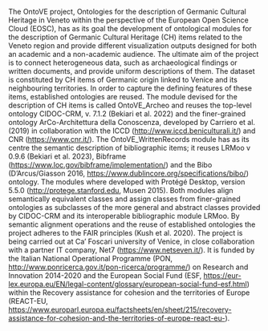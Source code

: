 The OntoVE project, Ontologies for the description of Germanic Cultural Heritage in Veneto within the perspective of the European Open Science Cloud (EOSC), has as its goal the development of ontological modules for the description of Germanic Cultural Heritage (CH) items related to the Veneto region and provide different visualization outputs designed for both an academic and a non-academic audience. The ultimate aim of the project is to connect heterogeneous data, such as archaeological findings or written documents, and provide uniform descriptions of them. The dataset is constituted by CH items of Germanic origin linked to Venice and its neighbouring territories. In order to capture the defining features of these items, established ontologies are reused. The module devised for the description of CH items is called OntoVE_Archeo and reuses the top-level ontology CIDOC-CRM, v. 7.1.2 (Bekiari et al. 2022) and the finer-grained ontology ArCo-Architettura della Conoscenza, developed by Carriero et al. (2019) in collaboration with the ICCD (http://www.iccd.beniculturali.it/) and CNR (https://www.cnr.it/). The OntoVE_WrittenRecords module has as its centre the semantic description of bibliographic items; it reuses LRMoo v 0.9.6 (Bekiari et al. 2023), Bibframe (https://www.loc.gov/bibframe/implementation/) and the Bibo (D’Arcus/Giasson 2016, https://www.dublincore.org/specifications/bibo/) ontology. The modules where developed with Protégé Desktop, version 5.5.0 (http://protege.stanford.edu, Musen 2015). Both modules align semantically equivalent classes and assign classes from finer-grained ontologies as subclasses of the more general and abstract classes provided by CIDOC-CRM and its interoperable bibliographic module LRMoo. By semantic alignment operations and the reuse of established ontologies the project adheres to the FAIR principles (Kush et al. 2020). The project is being carried out at Ca’ Foscari university of Venice, in close collaboration with a partner IT company, Net7 (https://www.netseven.it/). It is funded by the Italian National Operational Programme (PON, http://www.ponricerca.gov.it/pon-ricerca/programme/) on Research and Innovation 2014-2020 and the European Social Fund (ESF, https://eur-lex.europa.eu/EN/legal-content/glossary/european-social-fund-esf.html) within the Recovery assistance for cohesion and the territories of Europe (REACT-EU, https://www.europarl.europa.eu/factsheets/en/sheet/215/recovery-assistance-for-cohesion-and-the-territories-of-europe-react-eu-).
